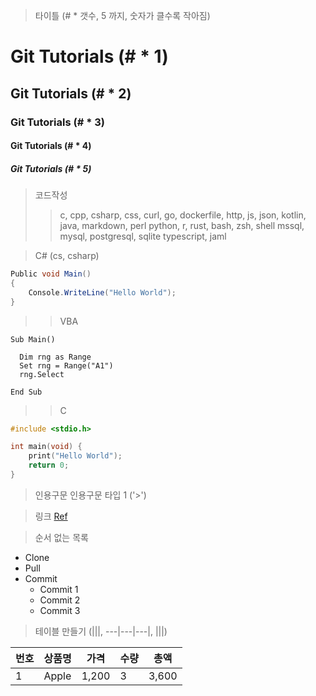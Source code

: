 > 타이틀 (# * 갯수, 5 까지, 숫자가 클수록 작아짐)
# Git Tutorials (# * 1)
## Git Tutorials (# * 2)
### Git Tutorials (# * 3)
#### Git Tutorials (# * 4)
##### Git Tutorials (# * 5)

> 코드작성 
>> c, cpp, csharp, css, curl, go, dockerfile, 
>> http, js, json, kotlin, java, markdown, perl
>> python, r, rust, bash, zsh, shell
>> mssql, mysql, postgresql, sqlite
>> typescript, jaml


> C# (cs, csharp)
```csharp
Public void Main()
{
    Console.WriteLine("Hello World");
}
```
>> VBA
```vba
Sub Main()

  Dim rng as Range
  Set rng = Range("A1")
  rng.Select
  
End Sub
```
>> C
```c
#include <stdio.h>

int main(void) {
    print("Hello World");
    return 0;
}
```

>인용구문
> 인용구문 타입 1 ('>')



> 링크
[Ref](https://vivabm.com)

> 순서 없는 목록
* Clone
* Pull
* Commit
    * Commit 1
    * Commit 2
    * Commit 3 

> 테이블 만들기 (|||, ---|---|---|, |||)

번호|상품명|가격|수량|총액
---|---|---|---|---|
1|Apple|1,200|3|3,600



